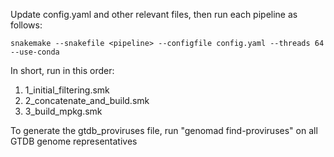 Update config.yaml and other relevant files, then run each pipeline as follows:
```
snakemake --snakefile <pipeline> --configfile config.yaml --threads 64 --use-conda
```
In short, run in this order: 
1. 1_initial_filtering.smk
2. 2_concatenate_and_build.smk
3. 3_build_mpkg.smk

To generate the gtdb_proviruses file, run "genomad find-proviruses" on all GTDB genome representatives